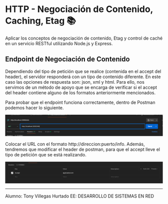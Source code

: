 # HTTP - Negociación de Contenido, Caching, Etag :books:
Aplicar los conceptos de negociación de contenido, Etag y control de caché en un servicio RESTful utilizando Node.js y Express.

## Endpoint de Negociación de Contenido 
Dependiendo del tipo de petición que se realice (contenida en el accept del header), el servidor responderá con un tipo de contenido diferente. En este caso las opciones de respuesta son: json, xml y html.
Para ello, nos servimos de un método de apoyo que se encarga de verificar si el accept del header contiene alguno de los formatos anteriormente mencionados. 

Para probar que el endpoint funciona correctamente, dentro de Postman podemos hacer lo siguiente. 

![alt text](images/image.png)

Colocar el URL con el formato http://direccion:puerto/info. Además, tendremos que modificar el header de postman, para que el accept lleve el tipo de petición que se está realizando.

![alt text](images/image02.png)


----
Alumno: Tony Villegas Hurtado 
EE: DESARROLLO DE SISTEMAS EN RED
